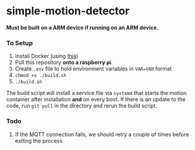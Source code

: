 # simple-motion-detector

**Must be built on a ARM device if running on an ARM device.**

### To Setup

1. Install Docker (using [this](https://phoenixnap.com/kb/docker-on-raspberry-pi))
2. Pull this repository **onto a raspberry pi**.
3. Create `.env` file to hold environment variables in `VAR=VAR` format
4. `chmod +x ./build.sh`
5. `./build.sh`


The build script will install a service file via `systemd` that starts the motion container after installation **and** on every boot.
If there is an update to the code, run `git pull` in the directory and rerun the build script.


### Todo

1. If the MQTT connection fails, we should retry a couple of times before exiting the process
